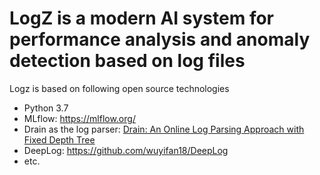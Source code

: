 # LogZ is a modern AI system for performance analysis and anomaly detection based on log files

Logz is based on following open source technologies

- Python 3.7
- MLflow: https://mlflow.org/
- Drain as the log parser: [Drain: An Online Log Parsing Approach with Fixed Depth Tree](http://jiemingzhu.github.io/pub/pjhe_icws2017.pdf)
- DeepLog: https://github.com/wuyifan18/DeepLog
- etc.